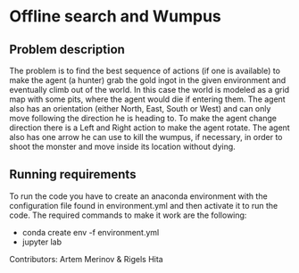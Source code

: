 # Offline search and Wumpus

## Problem description
The problem  is to find the best sequence of actions (if one is available) to make the agent (a hunter) grab the gold ingot in the given environment and eventually climb out of the world.
In this case the world is modeled as a grid map with some pits, where the agent would die if entering them. The agent also has an orientation (either North, East, South or West) and can only move following the direction he is heading to. To make the agent change direction there is a Left and Right action to make the agent rotate. The agent also has one arrow he can use to kill the wumpus, if necessary, in order to shoot the monster and move inside its location without dying.

## Running requirements
To run the code you have to create an anaconda environment with the configuration file found in environment.yml and then activate it to run the code.
The required commands to make it work are the following:
- conda create env -f environment.yml
- jupyter lab

Contributors:  Artem Merinov & Rigels Hita
